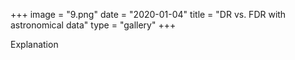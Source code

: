 +++
image = "9.png"
date = "2020-01-04"
title = "DR vs. FDR with astronomical data"
type = "gallery"
+++

Explanation